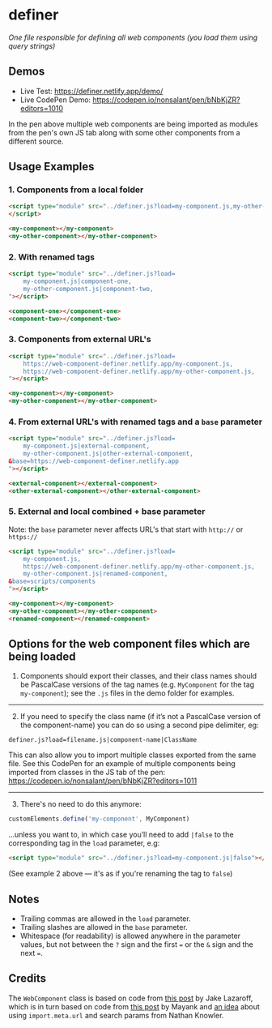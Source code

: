 # definer
<i>One file responsible for defining all web components (you load them using query strings)</i>

## Demos
- Live Test: https://definer.netlify.app/demo/
- Live CodePen Demo: https://codepen.io/nonsalant/pen/bNbKjZR?editors=1010

In the pen above multiple web components are being imported as modules from the pen's own JS tab along with some other components from a different source.

## Usage Examples

### 1. Components from a local folder

```html
<script type="module" src="../definer.js?load=my-component.js,my-other-component.js">
</script>
```

```html
<my-component></my-component>
<my-other-component></my-other-component>
```

### 2. With renamed tags

```html
<script type="module" src="../definer.js?load=
    my-component.js|component-one,
    my-other-component.js|component-two,
"></script>
```
```html
<component-one></component-one>
<component-two></component-two>
```

### 3. Components from external URL's
```html
<script type="module" src="../definer.js?load=
    https://web-component-definer.netlify.app/my-component.js,
    https://web-component-definer.netlify.app/my-other-component.js,
"></script>
```
```html
<my-component></my-component>
<my-other-component></my-other-component>
```

### 4. From external URL's with renamed tags and a `base` parameter
```html
<script type="module" src="../definer.js?load=
    my-component.js|external-component,
    my-other-component.js|other-external-component,
&base=https://web-component-definer.netlify.app
"></script>
```
```html
<external-component></external-component>
<other-external-component></other-external-component>
```

### 5. External and local combined + base parameter
Note: the `base` parameter never affects URL's that start with `http://` or `https://`
```html
<script type="module" src="../definer.js?load=
    my-component.js,
    https://web-component-definer.netlify.app/my-other-component.js,
    my-other-component.js|renamed-component,
&base=scripts/components
"></script>
```
```html
<my-component></my-component>
<my-other-component></my-other-component>
<renamed-component></renamed-component>
```

## Options for the web component files which are being loaded

1. Components should export their classes, and their class names should be PascalCase versions of the tag names (e.g. `MyComponent` for the tag `my-component`); see the `.js` files in the demo folder for examples.

<hr>

2. If you need to specify the class name (if it’s not a PascalCase version of the component-name) you can do so using a second pipe delimiter, eg:

`definer.js?load=filename.js|component-name|ClassName`

This can also allow you to import multiple classes exported from the same file. See this CodePen for an example of multiple components being imported from classes in the JS tab of the pen: https://codepen.io/nonsalant/pen/bNbKjZR?editors=1011

<hr>

3. There's no need to do this anymore:
```javascript
customElements.define('my-component', MyComponent)
```
…unless you want to, in which case you’ll need to add `|false` to the corresponding tag in the `load` parameter, e.g:

```html
<script type="module" src="../definer.js?load=my-component.js|false"></script>
```

(See example 2 above — it's as if you're renaming the tag to `false`)


## Notes
- Trailing commas are allowed in the `load` parameter.
- Trailing slashes are allowed in the `base` parameter.
- Whitespace (for readability) is allowed anywhere in the parameter values, but not between the `?` sign and the first `=` or the `&` sign and the next `=`.

## Credits
The `WebComponent` class is based on code from [this post](https://til.jakelazaroff.com/html/define-a-custom-element/) by Jake Lazaroff, which is in turn based on code from [this post](https://mayank.co/blog/defining-custom-elements/) by Mayank and [an idea](https://knowler.dev/blog/to-define-custom-elements-or-not-when-distributing-them) about using `import.meta.url` and search params from Nathan Knowler.
